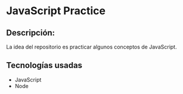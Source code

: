 # JavaScript Practice

## Descripción:

La idea del repositorio es practicar algunos conceptos de JavaScript.

## Tecnologías usadas

  - JavaScript
  - Node






